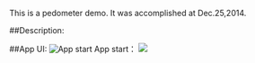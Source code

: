 
This is a pedometer demo. It was accomplished at Dec.25,2014.

##Description:

##App UI:
![App start](https://github.com/lemondy/LemonPedometer/tree/master/image/start.png)
App start：
<img src="https://github.com/lemondy/LemonPedometer/tree/master/image/start.png">

